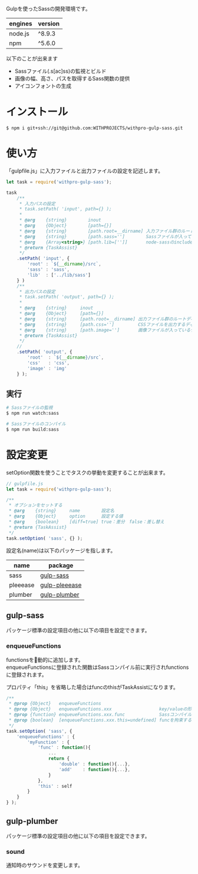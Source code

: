 Gulpを使ったSassの開発環境です。  

| engines | version |
|---------|---------|
| node.js | ^8.9.3  |
| npm     | ^5.6.0  |

以下のことが出来ます

- Sassファイル(.s[ac]ss)の監視とビルド
- 画像の幅、高さ、パスを取得するSass関数の提供
- アイコンフォントの生成

# インストール

```
$ npm i git+ssh://git@github.com:WITHPROJECTS/withpro-gulp-sass.git
```

# 使い方

「gulpfile.js」に入力ファイルと出力ファイルの設定を記述します。

```js
let task = require('withpro-gulp-sass');

task
    /**
     * 入力パスの設定
     * task.setPath( 'input', path={} );
     *
     * @arg    {string}        inout
     * @arg    {Object}        [path={}]
     * @arg    {string}        [path.root=__dirname] 入力ファイル群のルートディレクトリパス
     * @arg    {string}        [path.sass='']        Sassファイルが入っているディレクトリのパス path.rootからの相対パス
     * @arg    {Array<string>} [path.lib=['']]       node-sassのincludePaths path.rootからの相対パス
     * @return {TaskAssist}
     */
    .setPath( 'input', {
        'root' : `${__dirname}/src`,
        'sass' : 'sass',
        'lib'  : ['../lib/sass']
    } )
    /**
     * 出力パスの設定
     * task.setPath( 'output', path={} );
     *
     * @arg    {string}     inout
     * @arg    {Object}     [path={}]
     * @arg    {string}     [path.root=__dirname] 出力ファイル群のルートディレクトリパス
     * @arg    {string}     [path.css='']         CSSファイルを出力するディレクトリのパス path.rootからの相対パス
     * @arg    {string}     [path.image='']       画像ファイルが入っているディレクトリのパス path.rootからの相対パス
     * @return {TaskAssist}
     */
    // 
    .setPath( 'output', {
        'root'  : `${__dirname}/src`,
        'css'   : 'css',
        'image' : 'img'
    } );
```

## 実行

```bash
# Sassファイルの監視
$ npm run watch:sass
```

```bash
# Sassファイルのコンパイル
$ npm run build:sass
```

# 設定変更

setOption関数を使うことでタスクの挙動を変更することが出来ます。

```js
// gulpfile.js
let task = require('withpro-gulp-sass');

/**
 * オプションをセットする
 * @arg    {string}     name        設定名
 * @arg    {Object}     option      設定する値
 * @arg    {boolean}    [diff=true] true：差分　false：差し替え
 * @return {TaskAssist}
 */
task.setOption( 'sass', {} );
```

設定名(name)は以下のパッケージを指します。

| name     | package                                                      |
|----------|--------------------------------------------------------------|
| sass     | [gulp-sass](https://www.npmjs.com/package/gulp-sass)         |
| pleeease | [gulp-pleeease](https://www.npmjs.com/package/gulp-pleeease) |
| plumber  | [gulp-plumber](https://www.npmjs.com/package/gulp-plumber)   |

## gulp-sass

パッケージ標準の設定項目の他に以下の項目を設定できます。

### enqueueFunctions

functionsを動的に追加します。  
enqueueFunctionsに登録された関数はSassコンパイル前に実行されfunctionsに登録されます。

プロパティ「this」を省略した場合はfuncのthisがTaskAssistになります。

```js
/**
 * @prop {Object}   enqueueFunctions
 * @prop {Object}   enqueueFunctions.xxx                  key/valueの形でSassのカスタム関数を定義する。
 * @prop {function} enqueueFunctions.xxx.func             Sassコンパイル処理時に実行され、返り値をfunctionsとして登録する
 * @prop {boolean}  [enqueueFunctions.xxx.this=undefined] funcを拘束するthis 省略した場合はTaskAssistのインスタンスがthisになる
 */
task.setOption( 'sass', {
    'enqueueFunctions' : {
        'myFunction' : {
            'func' : function(){
                ...
                return {
                    'double' : function(){...},
                    'add'    : function(){...},
                }
            },
            'this' : self
        }
    }
} );
```

## gulp-plumber

パッケージ標準の設定項目の他に以下の項目を設定できます。

### sound

通知時のサウンドを変更します。  
